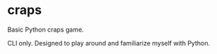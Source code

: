 # craps
Basic Python craps game.

CLI only. Designed to play around and familiarize myself with Python.
